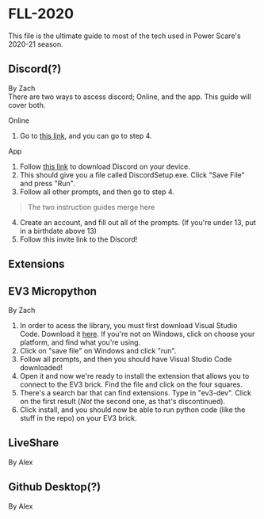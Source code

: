 # FLL-2020
This file is the ultimate guide to most of the tech used in Power Scare's 2020-21 season.

## Discord(?)

By Zach  
There are two ways to ascess discord; Online, and the app. This guide will cover both.

Online
1. Go to [this link](https://discord.com/registration), and you can go to step 4.  

App
1. Follow [this link](https://discord.com/download) to download Discord on your device. 
2. This should give you a file called DiscordSetup.exe. Click "Save File" and press "Run".
3. Follow all other prompts, and then go to step 4.  

> The two instruction guides merge here

4. Create an account, and fill out all of the prompts. (If you're under 13, put in a birthdate above 13)
5. Follow this invite link to the Discord!

## Extensions
## EV3 Micropython

By Zach

1. In order to acess the library, you must first download Visual Studio Code. Download it [here](https://code.visualstudio.com/). If you're not on Windows, click on choose your platform, and find what you're using.
2. Click on "save file" on Windows and click "run".
3. Follow all prompts, and then you should have Visual Studio Code downloaded!
4. Open it and now we're ready to install the extension that allows you to connect to the EV3 brick. Find the file and click on the four squares.
5. There's a search bar that can find extensions. Type in "ev3-dev". Click on the first result (*Not* the second one, as that's discontinued).
6. Click install, and you should now be able to run python code (like the stuff in the repo) on your EV3 brick.

## LiveShare
By Alex
## Github Desktop(?)
By Alex
